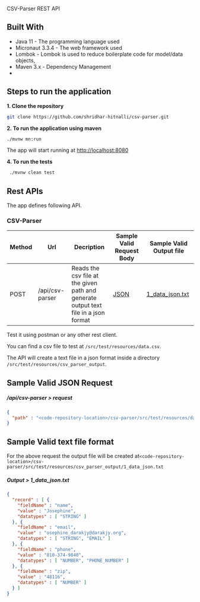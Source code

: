 CSV-Parser REST API

## Built With

* Java 11 - The programming language used
* Micronaut 3.3.4 - The web framework used
* Lombok - Lombok is used to reduce boilerplate code for model/data objects,
* Maven 3.x - Dependency Management
* 
## Steps to run the application

**1. Clone the repository**

```bash
git clone https://github.com/shridhar-hitnalli/csv-parser.git
```
**2. To run the application using maven**
```bash
./mvnw mn:run
```
The app will start running at <http://localhost:8080>

**4. To run the tests**
```bash
 ./mvnw clean test
```

## Rest APIs

The app defines following API.

### CSV-Parser

| Method | Url             | Decription                                                                               | Sample Valid Request Body | Sample Valid Output file |
|--------|-----------------|------------------------------------------------------------------------------------------|---------------------------|------------------------- |
| POST   | /api/csv-parser | Reads the csv file at the given path and <br/>generate output text file in a json format | [JSON](#jsoncreate)       | [1_data_json.txt](#jsonoutput)      |


Test it using postman or any other rest client.

You can find a csv file to test at ```/src/test/resources/data.csv```.

The API will create a text file in a json format inside a directory ```/src/test/resources/csv_parser_output```.

## Sample Valid JSON Request

##### <a id="jsoncreate"> /api/csv-parser > request</a>
```json
{
  "path" : "<code-repository-location>/csv-parser/src/test/resources/data.csv"
}
```

## Sample Valid text file format
For the above request the output file will be created at```<code-repository-location>/csv-parser/src/test/resources/csv_parser_output/1_data_json.txt```
##### <a id="jsonoutput"> Output > 1_data_json.txt</a>
```json
{
  "record" : [ {
    "fieldName" : "name",
    "value" : "Josephine",
    "datatypes" : [ "STRING" ]
  }, {
    "fieldName" : "email",
    "value" : "osephine_darakjy@darakjy.org",
    "datatypes" : [ "STRING", "EMAIL" ]
  }, {
    "fieldName" : "phone",
    "value" : "810-374-9840",
    "datatypes" : [ "NUMBER", "PHONE_NUMBER" ]
  }, {
    "fieldName" : "zip",
    "value" : "48116",
    "datatypes" : [ "NUMBER" ]
  } ]
}

```
